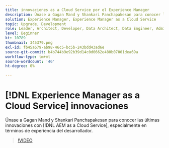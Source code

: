 ```yaml
---
title: innovaciones as a Cloud Service por el Experience Manager
description: Únase a Gagan Mand y Shankari Panchapakesan para conocer las últimas innovaciones con [!DNL AEM as a Cloud Service], especialmente en términos de experiencia del desarrollador.
solution: Experience Manager, Experience Manager as a Cloud Service
topic: Upgrade, Development
role: Leader, Architect, Developer, Data Architect, Data Engineer, Admin, User
level: Beginner
kt: 10789
thumbnail: 345379.png
exl-id: fb45a679-ab98-46c5-bc5b-243bdd43ad6e
source-git-commit: b4b744b9e92b39d14c0d0662e480b07001dea69a
workflow-type: tm+mt
source-wordcount: '46'
ht-degree: 0%

---
```



# [!DNL Experience Manager as a Cloud Service] innovaciones

Únase a Gagan Mand y Shankari Panchapakesan para conocer las últimas innovaciones con [!DNL AEM as a Cloud Service], especialmente en términos de experiencia del desarrollador.

>[!VIDEO](https://video.tv.adobe.com/v/345379/?quality=12&learn=on)
